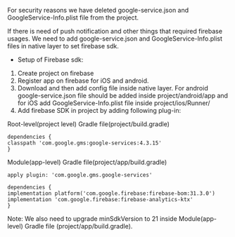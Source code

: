 For security reasons we have deleted google-service.json and GoogleService-Info.plist file from the project.

If there is need of push notification and other things that required firebase usages. We need to add
google-service.json and GoogleService-Info.plist files in native layer to set firebase sdk.

- Setup of Firebase sdk:

1. Create project on firebase
2. Register app on firebase for iOS and android.
3. Download and then add config file inside native layer. For android google-service.json file should be added inside project/android/app and for iOS add GoogleService-Info.plist file inside project/ios/Runner/
4. Add firebase SDK in project by adding following plug-in:

Root-level(project level) Gradle file(project/build.gradle)
```
dependencies {
classpath 'com.google.gms:google-services:4.3.15'
}
```
Module(app-level) Gradle file(project/app/build.gradle)
```
apply plugin: 'com.google.gms.google-services'

dependencies {
implementation platform('com.google.firebase:firebase-bom:31.3.0')
implementation 'com.google.firebase:firebase-analytics-ktx'
}
```

Note: We also need to upgrade minSdkVersion to 21 inside Module(app-level) Gradle file (project/app/build.gradle).
